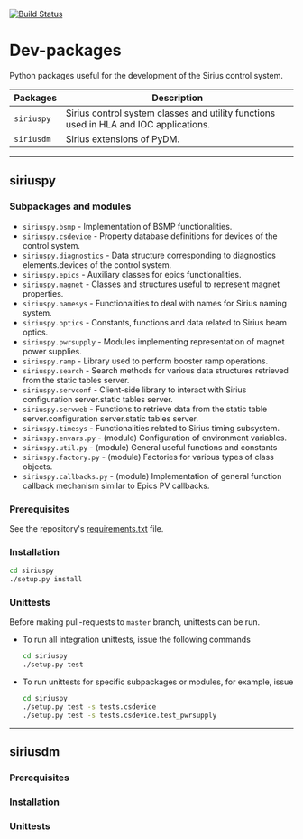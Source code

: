
[![Build Status](https://travis-ci.org/lnls-sirius/dev-packages.svg?branch=master)](https://travis-ci.org/lnls-sirius/dev-packages)

# Dev-packages

Python packages useful for the development of the Sirius control system.

| Packages | Description |
| -------- | ----------- |
| `siriuspy` | Sirius control system classes and utility functions used in HLA and IOC applications.
| `siriusdm` | Sirius extensions of PyDM. |

---

## siriuspy

### Subpackages and modules

* ```siriuspy.bsmp``` - Implementation of BSMP functionalities.
* ```siriuspy.csdevice``` - Property database definitions for devices of the control system.
* ```siriuspy.diagnostics``` - Data structure corresponding to diagnostics elements.devices of the control system.
* ```siriuspy.epics``` - Auxiliary classes for epics functionalities.
* ```siriuspy.magnet``` - Classes and structures useful to represent magnet properties.
* ```siriuspy.namesys``` - Functionalities to deal with names for Sirius naming system.
* ```siriuspy.optics``` - Constants, functions and data related to Sirius beam optics.
* ```siriuspy.pwrsupply``` - Modules implementing representation of magnet power supplies.
* ```siriuspy.ramp``` - Library used to perform booster ramp operations.
* ```siriuspy.search``` - Search methods for various data structures retrieved  from the static tables server.
* ```siriuspy.servconf``` - Client-side library to interact with Sirius configuration server.static tables server.
* ```siriuspy.servweb``` - Functions to retrieve data from the static table server.configuration server.static tables server.
* ```siriuspy.timesys``` - Functionalities related to Sirius timing subsystem.
* ```siriuspy.envars.py``` - (module) Configuration of environment variables.
* ```siriuspy.util.py``` - (module) General useful functions and constants
* ```siriuspy.factory.py``` - (module) Factories for various types of class objects.
* ```siriuspy.callbacks.py``` - (module) Implementation of general function callback mechanism similar to Epics PV callbacks.


### Prerequisites

See the repository's  [requirements.txt](requirements.txt) file.

### Installation

``` bash
cd siriuspy
./setup.py install
```

### Unittests

Before making pull-requests to ```master``` branch, unittests can be run.

* To run all integration unittests, issue the following commands
  ``` bash
  cd siriuspy
  ./setup.py test
  ```

 * To run unittests for specific  subpackages or modules, for example, issue
   ``` bash
   cd siriuspy
   ./setup.py test -s tests.csdevice
   ./setup.py test -s tests.csdevice.test_pwrsupply
   ```

  ---

## siriusdm

### Prerequisites

### Installation

### Unittests
